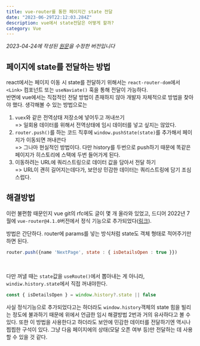 ```yaml
---
title: vue-router를 통한 페이지간 state 전달
date: "2023-06-29T22:12:03.284Z"
description: vue에서 state전달은 어떻게 할까?
category: Vue
---
```


_2023-04-24에 작성된 [원문](https://ps-hjhj97.tistory.com/227)을 수정한 버전입니다_

## 페이지에 state를 전달하는 방법

react에서는 페이지 이동 시 state를 전달하기 위해서는 `react-router-dom`에서 `<Link>` 컴포넌트 또는 `useNaviate()` 훅을 통해 전달이 가능하다.  
반면에 vue에서는 직접적인 전달 방법이 존재하지 않아 개발자 자체적으로 방법을 찾아야 했다. 생각해볼 수 있는 방법으로는

1. `vuex`와 같은 전역상태 저장소에 넣어두고 꺼내쓰기  
   => 일회용 데이터를 위해서 전역상태에 임시 데이터를 넣고 싶지는 않았다.
2. `router.push()`를 하는 코드 직후에 `window.pushState(state)`를 추가해서 페이지가 이동되면 꺼내쓴다  
   => 그나마 현실적인 방법이다. 다만 history를 두번으로 push하기 때문에 똑같은 페이지가 히스토리에 스택에 두번 들어가게 된다.
3. 이동하려는 URL에 쿼리스트링으로 데이터 값을 담아서 전달 하기  
   => URL이 괜히 길어지는데다가, 보안상 민감한 데이터는 쿼리스트링에 담기 조심스럽다.

## 해결방법

이런 불편함 때문인지 vue git의 rfc에도 글이 몇 개 올라와 있었고, 드디어 2022년 7월에 `vue-router@4.1.0`버전에서 정식 기능으로 추가되었다([링크](https://github.com/vuejs/router/releases/tag/v4.1.0)).

방법은 간단하다. router에 params를 넣는 방식처럼 state도 객체 형태로 적어주기만 하면 된다.

```javascript
router.push({name 'NextPage', state : { isDetailsOpen : true }})
```

<br />

다만 꺼낼 때는 `state`값을 `useRoute()`에서 뽑아내는 게 아니라, `windiw.history.state`에서 직접 꺼내야한다.

```javascript
const { isDetailsOpen } = window.history?.state || false
```

사실 정식기능으로 추가되었다고는 하더라도 `window.history`객체의 state 힘을 빌리는 정도에 불과하기 때문에 위에서 언급한 임시 해결방법 2번과 거의 유사하다고 볼 수 있다. 또한 이 방법을 사용한다고 하더라도 보안에 민감한 데이터를 전달하기엔 역시나 찝찝한 구석이 있다. 그냥 다음 페이지에의 상태(모달 오픈 여부 등)만 전달하는 데 사용할 수 있을 것 같다.

